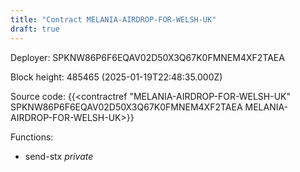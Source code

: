 ```yaml
---
title: "Contract MELANIA-AIRDROP-FOR-WELSH-UK"
draft: true
---
```

Deployer: SPKNW86P6F6EQAV02D50X3Q67K0FMNEM4XF2TAEA


 



Block height: 485465 (2025-01-19T22:48:35.000Z)

Source code: {{<contractref "MELANIA-AIRDROP-FOR-WELSH-UK" SPKNW86P6F6EQAV02D50X3Q67K0FMNEM4XF2TAEA MELANIA-AIRDROP-FOR-WELSH-UK>}}

Functions:

* send-stx _private_
